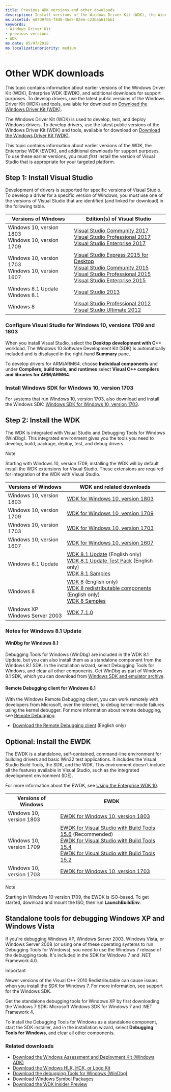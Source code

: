 ```yaml
---
title: Previous WDK versions and other downloads
description: Install versions of the Windows Driver Kit (WDK), the Windows Debugger (WinDBG), and more.
ms.assetid: e07d9f05-f8d0-46e5-82e6-c23baa614bb1
keywords:
- Windows Driver Kit
- previous versions
- WDK
ms.date: 05/07/2018
ms.localizationpriority: medium
---
```

<!-- This is in branch "v-gmoor-other-wdk-downloads-2" -->
# Other WDK downloads

This topic contains information about earlier versions of the Windows Driver Kit (WDK), Enterprise WDK (EWDK), and additional downloads for support purposes. To develop drivers, use the latest public versions of the Windows Driver Kit (WDK) and tools, available for download on [Download the Windows Driver Kit (WDK)](download-the-wdk.md).


The Windows Driver Kit (WDK) is used to develop, test, and deploy
Windows drivers. To develop drivers, use the latest public versions of
the Windows Driver Kit (WDK) and tools, available for download on
[Download the Windows Driver Kit (WDK)](download-the-wdk.md).

This topic contains information about earlier versions of the WDK, the
Enterprise WDK (EWDK), and additional downloads for support purposes. To
use these earlier versions, you must *first* install the version of
Visual Studio that is appropriate for your targeted platform.


## Step 1: Install Visual Studio

Development of drivers is supported for specific versions of Visual
Studio. To develop a driver for a specific version of Windows, you must
use one of the versions of Visual Studio that are identified (and linked
for download) in the following table.

| Versions of Windows      | Edition(s) of Visual Studio            |
|--------------------------|----------------------------------------|
| Windows 10, version 1803 <br/>Windows 10, version 1709 | [Visual Studio Community 2017](https://www.visualstudio.com/thank-you-downloading-visual-studio/?sku=Community&rel=15) <br/>[Visual Studio Professional 2017](https://www.visualstudio.com/thank-you-downloading-visual-studio/?sku=Professional&rel=15) <br/>[Visual Studio Enterprise 2017](https://www.visualstudio.com/thank-you-downloading-visual-studio/?sku=Enterprise&rel=15) |
| Windows 10, version 1703 <br/>Windows 10, version 1607 | [Visual Studio Express 2015 for Desktop](https://go.microsoft.com/fwlink/?linkid=875331) <br/>[Visual Studio Community 2015](https://go.microsoft.com/fwlink/p/?LinkId=534599) <br/>[Visual Studio Professional 2015](https://go.microsoft.com/fwlink/p/?LinkId=619628) <br/>[Visual Studio Enterprise 2015](https://go.microsoft.com/fwlink/p/?LinkId=619629) |
| Windows 8.1 Update <br/>Windows 8.1 | [Visual Studio 2013](https://go.microsoft.com/fwlink/?linkid=875331) |
| Windows 8                | [Visual Studio Professional 2012](https://go.microsoft.com/fwlink/p/?LinkID=255976) <br/>[Visual Studio Ultimate 2012](https://go.microsoft.com/fwlink/p/?LinkID=255982) |


### Configure Visual Studio for Windows 10, versions 1709 and 1803

When you install Visual Studio, select the **Desktop development with
C++** workload. The Windows 10 Software Development Kit (SDK) is
automatically included and is displayed in the right-hand **Summary**
pane.

To develop drivers for ARM/ARM64, choose **Individual components** and
under **Compilers, build tools, and runtimes** select **Visual C++
compilers and libraries for ARM/ARM64**.

### Install Windows SDK for Windows 10, version 1703

For systems that run Windows 10, version 1703, also download and install the Windows SDK: [Windows SDK for Windows 10, version 1703](https://go.microsoft.com/fwlink/p/?LinkID=845298).


## Step 2: Install the WDK

The WDK is integrated with Visual Studio and Debugging Tools for Windows
(WinDbg). This integrated environment gives you the tools you need to
develop, build, package, deploy, test, and debug drivers.

> [!Note]
> Starting with Windows 10, version 1709, installing the WDK
> will by default install the WDK extensions for Visual Studio. These
> extensions are required for integration of the WDK with Visual Studio.

| Versions of Windows      | WDK and related downloads                       |
|--------------------------|-------------------------------------------------|
| Windows 10, version 1803 | [WDK for Windows 10, version 1803](https://go.microsoft.com/fwlink/?linkid=873060) |
| Windows 10, version 1709 | [WDK for Windows 10, version 1709](https://go.microsoft.com/fwlink/p/?linkid=859232) |
| Windows 10, version 1703 | [WDK for Windows 10, version 1703](https://go.microsoft.com/fwlink/p/?LinkID=845980) |
| Windows 10, version 1607 | [WDK for Windows 10, version 1607](https://go.microsoft.com/fwlink/p/?LinkId=526733)                |
| Windows 8.1 Update       | [WDK 8.1 Update](https://go.microsoft.com/fwlink/p/?LinkId=393659) (English only) <br/>[WDK 8.1 Update Test Pack](https://go.microsoft.com/fwlink/p/?LinkID=393660) (English only) <br/>[WDK 8.1 Samples](https://code.msdn.microsoft.com/windowshardware/Windows-Driver-Kit-WDK-81-cf35e953) |
| Windows 8                | [WDK 8](https://go.microsoft.com/fwlink/p/?LinkID=324284) (English only) <br/>[WDK 8 redistributable components](https://go.microsoft.com/fwlink/p/?LinkID=253170) (English only) <br/>[WDK 8 Samples](https://code.msdn.microsoft.com/windowshardware/Windows-Driver-Kit-WDK-80-e3161626) |
| Windows XP <br/>Windows Server 2003 | [WDK 7.1.0](https://www.microsoft.com/download/confirmation.aspx?id=11800) |


### Notes for Windows 8.1 Update

#### WinDbg for Windows 8.1

Debugging Tools for Windows (WinDbg) are included in the WDK 8.1 Update,
but you can also install them as a standalone component from the Windows
8.1 SDK. In the installation wizard, select Debugging Tools for Windows,
and clear all other components. Get WinDbg as part of Windows 8.1 SDK,
which you can download from [Windows SDK and emulator archive](https://developer.microsoft.com/en-us/windows/downloads/sdk-archive).
<!--edit:  Preceding link for the Windows 8.1 SDK is a change and update for an old, dead link. -->

#### Remote Debugging client for Windows 8.1

With the Windows Remote Debugging client, you can work remotely with
developers from Microsoft, over the internet, to debug kernel-mode
failures using the kernel debugger. For more information about remote debugging,
see [Remote Debugging](https://docs.microsoft.com/windows-hardware/drivers/debugger/remote-debugging).

-   [Download the Remote Debugging client](https://go.microsoft.com/fwlink/p/?LinkId=316921) (English only)
<!--edit: Preceding link for the Remote Debugging client for Windows 8.1 is dead, and I haven't yet found a working replacement, unless one of these applies: https://docs.microsoft.com/en-us/visualstudio/debugger/remote-debugging?view=vs-2017#download-and-install-the-remote-tools -->


## Optional: Install the EWDK

The EWDK is a standalone, self-contained, command-line environment for
building drivers and basic Win32 test applications. It includes the
Visual Studio Build Tools, the SDK, and the WDK. This environment
doesn't include all the features available in Visual Studio, such as
the integrated development environment (IDE).

For more information about the EWDK, see [Using the Enterprise WDK 10](https://docs.microsoft.com/en-us/windows-hardware/drivers/develop/using-the-enterprise-wdk).

| Versions of Windows               | EWDK                              |
|-----------------------------------|-----------------------------------|
| Windows 10, version 1803          | [EWDK for Windows 10, version 1803](https://developer.microsoft.com/windows/hardware/license-terms-EWDK) |
| Windows 10, version 1709          | [EWDK for Visual Studio with Build Tools 15.6](https://developer.microsoft.com/windows/hardware/license-terms-enterprise-wdk-1709-VS15-6) (Recommended) <br/>[EWDK for Visual Studio with Build Tools 15.4](https://developer.microsoft.com/windows/hardware/license-terms-enterprise-wdk-1709-VS15-4) <br/>[EWDK for Visual Studio with Build Tools 15.2](https://developer.microsoft.com/windows/hardware/license-terms-enterprise-wdk-1709) |
| Windows 10, version 1703          | [EWDK for Windows 10, version 1703](https://developer.microsoft.com/windows/hardware/license-terms-enterprise-wdk-1703) |

> [!Note]
> Starting in Windows 10 version 1709, the EWDK is ISO-based. To get started, download and mount the ISO, then run **LaunchBuildEnv**.


## Standalone tools for debugging Windows XP and Windows Vista

If you're debugging Windows XP, Windows Server 2003, Windows Vista, or
Windows Server 2008 (or using one of these operating systems to run
Debugging Tools for Windows), you need to use the Windows 7 release of
the debugging tools. It's included in the SDK for Windows 7 and .NET
Framework 4.0.

> [!IMPORTANT]
> Newer versions of the Visual C++ 2010 Redistributable
> can cause issues when you install the SDK for Windows 7. For more
> information, see support for the Windows SDK.

Get the standalone debugging tools for Windows XP by first downloading
the Windows 7 SDK: Microsoft Windows SDK for Windows 7 and .NET
Framework 4.

To install the Debugging Tools for Windows as a standalone component,
start the SDK installer, and in the installation wizard, select
**Debugging Tools for Windows**, and clear all other components.



<!-- Old content follows...

Downloads for Windows 10, version 1803
--------------------------------------

### WDK for Windows 10, version 1803

#### Step 1: Install Visual Studio 2017

The following editions of Visual Studio 2017 support driver development:

-   [Download Visual Studio Community
    2017](https://www.visualstudio.com/thank-you-downloading-visual-studio/?sku=Community&rel=15)

-   [Download Visual Studio Professional
    2017](https://www.visualstudio.com/thank-you-downloading-visual-studio/?sku=Professional&rel=15)

-   [Download Visual Studio Enterprise
    2017](https://www.visualstudio.com/thank-you-downloading-visual-studio/?sku=Enterprise&rel=15)

When you install Visual Studio, select the **Desktop development with
C++** workload. The Windows 10 Software Development Kit (SDK) is
automatically included, and is displayed in the right-hand **Summary**
pane.

For ARM/ARM64 driver development, choose **Individual components** and
under **Compilers, build tools, and runtimes** select **Visual C++
compilers and libraries for ARM/ARM64**.

#### Step 2: Install WDK for Windows 10, version 1803

-   [Download WDK for Windows 10, version
    1803](https://go.microsoft.com/fwlink/?linkid=873060)

New as of 1709 release: The WDK installation will by default install the
WDK Visual Studio extension. This must be done in order for WDK VS
integration to work.

### Enterprise WDK (EWDK) for Windows 10, version 1803

The EWDK is a standalone self-contained command-line environment for
building drivers. It includes the Visual Studio Build Tools, the SDK,
and the WDK. The latest public version of the EWDK contains Visual
Studio Build Tools 15.7. To get started, mount the ISO and run
**LaunchBuildEnv**.

#### EWDK with Visual Studio Build Tools 15.7

-   [Download EWDK for Windows 10, version
    1803](https://developer.microsoft.com/windows/hardware/license-terms-EWDK)

### Release notes and run-time requirements

WDK requires Visual Studio, for more information more info on system
requirements for Visual Studio please review [Visual Studio 2017 System
Requirements](https://www.visualstudio.com/productinfo/vs2017-system-requirements-vs).

EWDK will additionally need .NET 4.6.1, for more information on what
.NET runs on please review [.NET Framework system
requirements](https://docs.microsoft.com/dotnet/framework/get-started/system-requirements).

To work with HAL Extensions, download and install the updated [Windows
OEM HAL Extension Test Cert 2017 (TEST
ONLY)](https://go.microsoft.com/fwlink/?linkid=872294) certificate after
preparing your environment for development. [Learn
more](https://support.microsoft.com/help/4131991)

Downloads for Windows 10, version 1709
--------------------------------------

### WDK for Windows 10, version 1709

#### Step 1: Install Visual Studio 2017

The following editions of Visual Studio 2017 support driver development:

-   [Download Visual Studio Community
    2017](https://www.visualstudio.com/thank-you-downloading-visual-studio/?sku=Community&rel=15)

-   [Download Visual Studio Professional
    2017](https://www.visualstudio.com/thank-you-downloading-visual-studio/?sku=Professional&rel=15)

-   [Download Visual Studio Enterprise
    2017](https://www.visualstudio.com/thank-you-downloading-visual-studio/?sku=Enterprise&rel=15)

When you install Visual Studio, select the **Desktop development with
C++** workload. The Windows 10 Software Development Kit (SDK) is
automatically included, and is displayed in the right-hand **Summary**
pane.

For ARM/ARM64 driver development, choose **Individual components** and
under **Compilers, build tools, and runtimes** select **Visual C++
compilers and libraries for ARM/ARM64**.

#### Step 2: Install WDK for Windows 10, version 1709

-   [Download WDK for Windows 10, version
    1709](https://go.microsoft.com/fwlink/p/?linkid=859232)

New for this release: The WDK installation will by default install the
WDK Visual Studio extension. This must be done in order for integration
of the WDK with Visual Studio to work.

### Enterprise WDK (EWDK) for Windows 10, version 1709

The EWDK is a standalone self-contained command-line environment for
building drivers. It includes the Visual Studio Build Tools, the SDK,
and the WDK. The latest public version of the EWDK contains Visual
Studio Build Tools 15.6.

#### EWDK with Visual Studio Build Tools 15.6 (Recommended)

-   [Download EWDK for Windows 10, version
    1709](https://developer.microsoft.com/windows/hardware/license-terms-enterprise-wdk-1709-VS15-6)

#### EWDK with Visual Studio Build Tools 15.4

-   [Download EWDK for Windows 10, version
    1709](https://developer.microsoft.com/windows/hardware/license-terms-enterprise-wdk-1709-VS15-4)

#### EWDK with Visual Studio Build Tools 15.2

-   [Download EWDK for Windows 10, version
    1709](https://developer.microsoft.com/windows/hardware/license-terms-enterprise-wdk-1709)

To get started, mount the ISO and run **LaunchBuildEnv**.


# OLD CONTENT FOLLOWS (but may also precede)

## Downloads for Windows 10, version 1803

### WDK for Windows 10, version 1803

#### Step 1: Install Visual Studio 2017
The following editions of Visual Studio 2017 support driver development:

* [Download Visual Studio Community 2017](https://www.visualstudio.com/thank-you-downloading-visual-studio/?sku=Community&rel=15)
* [Download Visual Studio Professional 2017](https://www.visualstudio.com/thank-you-downloading-visual-studio/?sku=Professional&rel=15)
* [Download Visual Studio Enterprise 2017](https://www.visualstudio.com/thank-you-downloading-visual-studio/?sku=Enterprise&rel=15)

When you install Visual Studio, select the **Desktop development with C++** workload. The Windows 10 Software Development Kit (SDK) is automatically included, and is displayed in the right-hand **Summary** pane.

For ARM/ARM64 driver development, choose **Individual components** and under **Compilers, build tools, and runtimes** select **Visual C++ compilers and libraries for ARM/ARM64**.


#### Step 2: Install WDK for Windows 10, version 1803

* [Download WDK for Windows 10, version 1803](https://go.microsoft.com/fwlink/?linkid=873060)

New as of 1709 release: The WDK installation will by default install the WDK Visual Studio extension. This must be done in order for WDK VS integration to work.

### Enterprise WDK (EWDK) for Windows 10, version 1803

The EWDK is a standalone self-contained command-line environment for building drivers. It includes the Visual Studio Build Tools, the SDK, and the WDK.  The latest public version of the EWDK contains Visual Studio Build Tools 15.7. To get started, mount the ISO and run **LaunchBuildEnv**.

#### EWDK with Visual Studio Build Tools 15.7

* [Download EWDK for Windows 10, version 1803](https://developer.microsoft.com/windows/hardware/license-terms-EWDK)

### Release notes and run-time requirements

WDK requires Visual Studio, for more information more info on system requirements for Visual Studio please review [Visual Studio 2017 System Requirements](https://www.visualstudio.com/productinfo/vs2017-system-requirements-vs).

EWDK will additionally need .NET 4.6.1, for more information on what .NET runs on please review [.NET Framework system requirements](https://docs.microsoft.com/dotnet/framework/get-started/system-requirements).

To work with HAL Extensions, download and install the updated [Windows OEM HAL Extension Test Cert 2017 (TEST ONLY)](https://go.microsoft.com/fwlink/?linkid=872294) certificate after preparing your environment for development.  [Learn more](https://support.microsoft.com/help/4131991)


## Downloads for Windows 10, version 1709

### WDK for Windows 10, version 1709

#### Step 1: Install Visual Studio 2017
The following editions of Visual Studio 2017 support driver development:

* [Download Visual Studio Community 2017](https://www.visualstudio.com/thank-you-downloading-visual-studio/?sku=Community&rel=15)
* [Download Visual Studio Professional 2017](https://www.visualstudio.com/thank-you-downloading-visual-studio/?sku=Professional&rel=15)
* [Download Visual Studio Enterprise 2017](https://www.visualstudio.com/thank-you-downloading-visual-studio/?sku=Enterprise&rel=15)

When you install Visual Studio, select the **Desktop development with C++** workload. The Windows 10 Software Development Kit (SDK) is automatically included, and is displayed in the right-hand **Summary** pane.

For ARM/ARM64 driver development, choose **Individual components** and under **Compilers, build tools, and runtimes** select **Visual C++ compilers and libraries for ARM/ARM64**.


#### Step 2: Install WDK for Windows 10, version 1709

* [Download WDK for Windows 10, version 1709](https://go.microsoft.com/fwlink/p/?linkid=859232)

New for this release: The WDK installation will by default install the WDK Visual Studio extension. This must be done in order for integration of the WDK with Visual Studio to work.

### Enterprise WDK (EWDK) for Windows 10, version 1709

The EWDK is a standalone self-contained command-line environment for building drivers. It includes the Visual Studio Build Tools, the SDK, and the WDK.  The latest public version of the EWDK contains Visual Studio Build Tools 15.6.

#### EWDK with Visual Studio Build Tools 15.6 (Recommended)

* [Download EWDK for Windows 10, version 1709](https://developer.microsoft.com/windows/hardware/license-terms-enterprise-wdk-1709-VS15-6)

#### EWDK with Visual Studio Build Tools 15.4

* [Download EWDK for Windows 10, version 1709](https://developer.microsoft.com/windows/hardware/license-terms-enterprise-wdk-1709-VS15-4)

#### EWDK with Visual Studio Build Tools 15.2

* [Download EWDK for Windows 10, version 1709](https://developer.microsoft.com/windows/hardware/license-terms-enterprise-wdk-1709)

To get started, mount the ISO and run **LaunchBuildEnv**.


## Downloads for Windows 10, version 1703

### WDK for Windows 10, version 1703

#### Install Visual Studio 2015

> [!IMPORTANT]
> WDK for Windows 10, version 1703, is not compatible with Visual Studio 2017. Use Visual Studio 2015 for driver development with this version of the WDK.

These editions of Visual Studio 2015 support driver development.

* [Download Visual Studio Express 2015 for Desktop](https://go.microsoft.com/fwlink/?linkid=875331)
* [Download Visual Studio Community 2015](https://go.microsoft.com/fwlink/p/?LinkId=534599)
* [Download Visual Studio Professional 2015](https://go.microsoft.com/fwlink/p/?LinkId=619628)
* [Download Visual Studio Enterprise 2015](https://go.microsoft.com/fwlink/p/?LinkId=619629)

#### Install Windows SDK for Windows 10, version 1703

* [Download the Windows SDK for Windows 10, version 1703](https://go.microsoft.com/fwlink/p/?LinkID=845298)

#### Install WDK for Windows 10, version 1703

* [Download the WDK for Windows 10, version 1703](https://go.microsoft.com/fwlink/p/?LinkID=845980)

> [!IMPORTANT]
> If you install the WDK, you will not be able to develop Modern Applications.

> [!IMPORTANT]
> If you have installed WDK for Windows 10, version 1607, some WDK files get removed when installing the WDK for Windows 10, version 1703, on top of the WDK for Windows 10, version 1607. To restore these files:
> 1. On the Start menu, enter **Apps & features** in the search box, and select **Apps & features** from the results.
> 2. Find **Windows Driver Kit - Windows 10.0.15063.0** in the list of **Apps & Features**, and then select the program.
> 3. Select **Modify**, select **Repair**, and then follow the directions on the screen.
> 4. The files will be restored.

### EWDK for Windows 10, version 1703

You can also install the EWDK to build drivers and basic Win32 test applications in a command-line build environment. This environment doesn't include all the features available in Visual Studio, such as the integrated development environment (IDE), so you'll need to use a code editor of your choice.

* [Learn more about the EWDK](https://go.microsoft.com/fwlink/p/?LinkId=846040)
* [Download EWDK for Windows 10, version 1703](https://developer.microsoft.com/windows/hardware/license-terms-enterprise-wdk-1703)


## Downloads for Windows 10, version 1607

### WDK for Windows 10, version 1607

1. Run Windows Update.
2. Install the version of Visual Studio 2015 that best suits your development needs.

    * [Download Visual Studio Express 2015 for Desktop](https://go.microsoft.com/fwlink/?linkid=875331)
    * [Download Visual Studio Community 2015](https://go.microsoft.com/fwlink/p/?LinkId=534599)
    * [Download Visual Studio Professional 2015](https://go.microsoft.com/fwlink/p/?LinkId=619628)
    * [Download Visual Studio Enterprise 2015](https://go.microsoft.com/fwlink/p/?LinkId=619629)

3. During installation, select the **Typical for Windows 10 Developers** option.
4. Follow the prompts to complete the installation.
5. [Install the WDK for Windows 10, version 1607](https://go.microsoft.com/fwlink/p/?LinkId=526733)
**OR**
[Install the EWDK 1607](https://developer.microsoft.com/windows/hardware/license-terms-enterprise-wdk)


## Downloads for Windows 8.1

### WDK 8.1 Update (for Windows 8.1, 8, and 7 drivers)

WDK 8.1 Update has tools to build, test, debug, and deploy drivers for Windows 8.1 Update, Windows 8.1, Windows 8, and Windows 7. When you have the WDK, we recommend that you install the WDK 8.1 Update Test Pack. It has the tests for device fundamentals, graphics, imaging, mobile broadband (CDMA, GSM, WLAN), sensors, and other utilities.

> [!IMPORTANT]
> Before installing WDK 8.1 Update, you need to install Visual Studio 2013.

1. [Download Visual Studio 2013](https://go.microsoft.com/fwlink/?linkid=875331)
2. [Download WDK 8.1 Update](https://go.microsoft.com/fwlink/p/?LinkId=393659) (English only)
3. [Download the WDK 8.1 Update Test Pack](https://go.microsoft.com/fwlink/p/?LinkID=393660) (English only)
4. [Get driver samples for Windows 8.1](https://code.msdn.microsoft.com/windowshardware/Windows-Driver-Kit-WDK-81-cf35e953)

### WinDbg for Windows 8.1
Debugging Tools for Windows (WinDbg) are included in the WDK 8.1 Update, but you can also install them as a standalone component from the Windows 8.1 SDK. In the installation wizard, select Debugging Tools for Windows, and clear all other components.

* [Get (WinDbg) as part of Windows 8.1 SDK](https://www.microsoft.com/click/services/Redirect2.ashx?CR_EAC=300135395) (English only)

### Remote Debugging client for Windows 8.1
With the Windows Remote Debugging client, you can work remotely with developers from Microsoft, over the internet, to debug kernel-mode failures using the kernel debugger.
* [Learn more and prepare for remote debugging.](https://docs.microsoft.com/windows-hardware/drivers/debugger/remote-debugging)
* [Download the Remote Debugging client](https://go.microsoft.com/fwlink/p/?LinkId=316921) (English only)  


## Downloads for Windows 8

### WDK 8
WDK 8 enables you to migrate earlier drivers to WDK 8.1 Update and Visual Studio 2013. Microsoft does not support WDK 8 and will make no further updates to this kit. You should use the latest versions of the WDK and Visual Studio to build drivers for Windows.

> [!IMPORTANT]
> You must install [Visual Studio Professional 2012](https://go.microsoft.com/fwlink/p/?LinkID=255976) or [Visual Studio Ultimate 2012](https://go.microsoft.com/fwlink/p/?LinkID=255982) before you install WDK 8.

1. [Download WDK 8 (English only)](https://go.microsoft.com/fwlink/p/?LinkID=324284)
2. [Download the WDK 8 redistributable components](https://go.microsoft.com/fwlink/p/?LinkID=253170) (English only)
3. [Get driver samples for Windows 8](https://code.msdn.microsoft.com/windowshardware/Windows-Driver-Kit-WDK-80-e3161626)


## Downloads for Windows XP

### WDK 7.1.0 (for Windows XP drivers)
Developing a driver for Windows XP or Windows Server 2003? WDK 7.1.0 has the tools, code samples, docs, compilers, headers, and libraries that you can use to create drivers for these operating systems.

* [Download WDK 7.1.0](https://www.microsoft.com/download/confirmation.aspx?id=11800) (English only)

### Standalone debugging tools for debugging Windows XP and Windows Vista
If you're debugging Windows XP, Windows Server 2003, Windows Vista, or Windows Server 2008 (or using one of these operating systems to run Debugging Tools for Windows), you need to use the Windows 7 release of the debugging tools. It's included in the SDK for Windows 7 and .NET Framework 4.0. To install the Debugging Tools for Windows as a standalone component, in the SDK installation wizard, select Debugging Tools for Windows, and clear all other components.

> [!IMPORTANT]
> Newer versions of the Visual C++ 2010 Redistributable can cause issues when you install the SDK for Windows 7. For more information, see [support for the Windows SDK](https://support.microsoft.com/kb/2717426).

* [Get the standalone debugging tools for Windows XP as part of Windows 7 SDK](https://www.microsoft.com/download/confirmation.aspx?id=8279)


...old content ends.-->

### Related downloads
* [Download the Windows Assessment and Deployment Kit (Windows ADK)](https://developer.microsoft.com/windows/hardware/windows-assessment-deployment-kit)
* [Download the Windows HLK, HCK, or Logo Kit](https://developer.microsoft.com/windows/hardware/windows-hardware-lab-kit)
* [Download the debugging Tools for Windows (WinDbg)](https://developer.microsoft.com/windows/hardware/download-windbg)
* [Download Windows Symbol Packages](https://developer.microsoft.com/windows/hardware/download-symbols)
* [Download the WDK Insider Preview](https://www.microsoft.com/software-download/windowsinsiderpreviewWDK)

